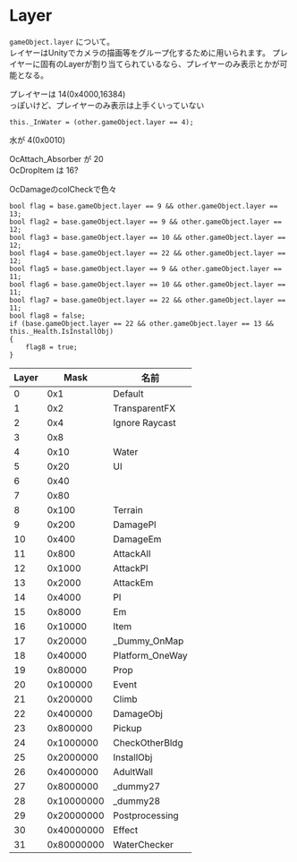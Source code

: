 Layer
=======================

`gameObject.layer` について。  
レイヤーはUnityでカメラの描画等をグループ化するために用いられます。
プレイヤーに固有のLayerが割り当てられているなら、プレイヤーのみ表示とかが可能となる。

プレイヤーは 14(0x4000,16384)  
っぽいけど、プレイヤーのみ表示は上手くいっていない


```
this._InWater = (other.gameObject.layer == 4);
```
水が 4(0x0010)

OcAttach_Absorber が 20  
OcDropItem は 16?

OcDamageのcolCheckで色々
```
bool flag = base.gameObject.layer == 9 && other.gameObject.layer == 13;
bool flag2 = base.gameObject.layer == 9 && other.gameObject.layer == 12;
bool flag3 = base.gameObject.layer == 10 && other.gameObject.layer == 12;
bool flag4 = base.gameObject.layer == 22 && other.gameObject.layer == 12;
bool flag5 = base.gameObject.layer == 9 && other.gameObject.layer == 11;
bool flag6 = base.gameObject.layer == 10 && other.gameObject.layer == 11;
bool flag7 = base.gameObject.layer == 22 && other.gameObject.layer == 11;
bool flag8 = false;
if (base.gameObject.layer == 22 && other.gameObject.layer == 13 && this._Health.IsInstallObj)
{
    flag8 = true;
}
```
| Layer | Mask | 名前 |
|----|-----|--------|  
| 0 | 0x1 | Default |  
| 1 | 0x2 | TransparentFX |  
| 2 | 0x4 | Ignore Raycast |  
| 3 | 0x8 |  |  
| 4 | 0x10 | Water |  
| 5 | 0x20 | UI |  
| 6 | 0x40 |  |  
| 7 | 0x80 |  |  
| 8 | 0x100 | Terrain |  
| 9 | 0x200 | DamagePl |  
| 10 | 0x400 | DamageEm |  
| 11 | 0x800 | AttackAll |  
| 12 | 0x1000 | AttackPl |  
| 13 | 0x2000 | AttackEm |  
| 14 | 0x4000 | Pl |  
| 15 | 0x8000 | Em |  
| 16 | 0x10000 | Item |  
| 17 | 0x20000 | _Dummy_OnMap |  
| 18 | 0x40000 | Platform_OneWay |  
| 19 | 0x80000 | Prop |  
| 20 | 0x100000 | Event |  
| 21 | 0x200000 | Climb |  
| 22 | 0x400000 | DamageObj |  
| 23 | 0x800000 | Pickup |  
| 24 | 0x1000000 | CheckOtherBldg |  
| 25 | 0x2000000 | InstallObj |  
| 26 | 0x4000000 | AdultWall |  
| 27 | 0x8000000 | _dummy27 |  
| 28 | 0x10000000 | _dummy28 |  
| 29 | 0x20000000 | Postprocessing |  
| 30 | 0x40000000 | Effect |  
| 31 | 0x80000000 | WaterChecker |  
